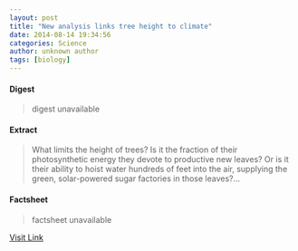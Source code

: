 ```yaml
---
layout: post
title: "New analysis links tree height to climate"
date: 2014-08-14 19:34:56
categories: Science
author: unknown author
tags: [biology]
---
```



#### Digest
>digest unavailable

#### Extract
>What limits the height of trees? Is it the fraction of their photosynthetic energy they devote to productive new leaves? Or is it their ability to hoist water hundreds of feet into the air, supplying the green, solar-powered sugar factories in those leaves?...

#### Factsheet
>factsheet unavailable

[Visit Link](http://phys.org/news327249280.html)


